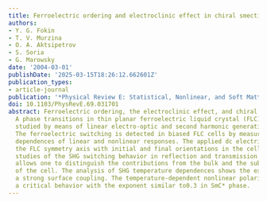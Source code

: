 ```yaml
---
title: Ferroelectric ordering and electroclinic effect in chiral smectic liquid crystals
authors:
- Y. G. Fokin
- T. V. Murzina
- O. A. Aktsipetrov
- S. Soria
- G. Marowsky
date: '2004-03-01'
publishDate: '2025-03-15T18:26:12.662601Z'
publication_types:
- article-journal
publication: '*Physical Review E: Statistical, Nonlinear, and Soft Matter Physics*'
doi: 10.1103/PhysRevE.69.031701
abstract: Ferroelectric ordering, the electroclinic effect, and chiral smectic C(SmC*)-smectic
  A phase transitions in thin planar ferroelectric liquid crystal (FLC) cells are
  studied by means of linear electro-optic and second harmonic generation (SHG) techniques.
  The ferroelectric switching is detected in biased FLC cells by measuring azimuthal
  dependences of linear and nonlinear responses. The applied dc electric field rotates
  the FLC symmetry axis with initial and final orientations in the cell plane. Comparative
  studies of the SHG switching behavior in reflection and transmission geometries
  allows one to distinguish the contributions from the bulk and the subsurface layers
  of the cell. The analysis of SHG temperature dependences shows the existence of
  a strong surface coupling. The temperature-dependent nonlinear polarization shows
  a critical behavior with the exponent similar to0.3 in SmC* phase.
---
```

